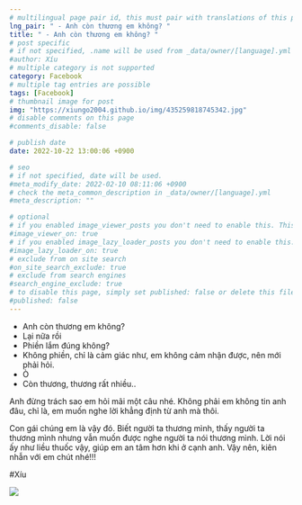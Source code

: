 ```yaml
---
# multilingual page pair id, this must pair with translations of this page. (This name must be unique)
lng_pair: " - Anh còn thương em không? "
title: " - Anh còn thương em không? "
# post specific
# if not specified, .name will be used from _data/owner/[language].yml
#author: Xíu
# multiple category is not supported
category: Facebook
# multiple tag entries are possible
tags: [Facebook]
# thumbnail image for post
img: "https://xiungo2004.github.io/img/435259818745342.jpg"
# disable comments on this page
#comments_disable: false

# publish date
date: 2022-10-22 13:00:06 +0900

# seo
# if not specified, date will be used.
#meta_modify_date: 2022-02-10 08:11:06 +0900
# check the meta_common_description in _data/owner/[language].yml
#meta_description: ""

# optional
# if you enabled image_viewer_posts you don't need to enable this. This is only if image_viewer_posts = false
#image_viewer_on: true
# if you enabled image_lazy_loader_posts you don't need to enable this. This is only if image_lazy_loader_posts = false
#image_lazy_loader_on: true
# exclude from on site search
#on_site_search_exclude: true
# exclude from search engines
#search_engine_exclude: true
# to disable this page, simply set published: false or delete this file
#published: false
---
```


<!-- outline-start -->

- Anh còn thương em không?
- Lại nữa rồi
- Phiền lắm đúng không?
- Không phiền, chỉ là cảm giác như, em không cảm nhận được, nên mới phải hỏi.
- Ò
- Còn thương, thương rất nhiều..

Anh đừng trách sao em hỏi mãi một câu nhé. Không phải em không tin anh đâu, chỉ là, em muốn nghe lời khẳng định từ anh mà thôi.

Con gái chúng em là vậy đó. Biết người ta thương mình, thấy người ta thương mình nhưng vẫn muốn được nghe người ta nói thương mình. Lời nói ấy như liều thuốc vậy, giúp em an tâm hơn khi ở cạnh anh. Vậy nên, kiên nhẫn với em chút nhé!!!

#Xíu

<!-- outline-end -->

<img src= "https://xiungo2004.github.io/img/435259818745342.jpg">